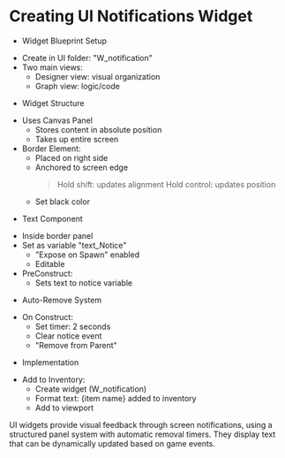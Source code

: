 # Creating UI Notifications Widget

- Widget Blueprint Setup
 * Create in UI folder: "W_notification"
 * Two main views:
   - Designer view: visual organization
   - Graph view: logic/code

- Widget Structure
 * Uses Canvas Panel
   - Stores content in absolute position
   - Takes up entire screen
 * Border Element:
   - Placed on right side
   - Anchored to screen edge
     > Hold shift: updates alignment
     > Hold control: updates position
   - Set black color

- Text Component
 * Inside border panel
 * Set as variable "text_Notice"
   - "Expose on Spawn" enabled
   - Editable
 * PreConstruct:
   - Sets text to notice variable

- Auto-Remove System
 * On Construct:
   - Set timer: 2 seconds
   - Clear notice event
   - "Remove from Parent"

- Implementation
 * Add to Inventory:
   - Create widget (W_notification)
   - Format text: {item name} added to inventory
   - Add to viewport

UI widgets provide visual feedback through screen notifications, using a structured panel system with automatic removal timers. They display text that can be dynamically updated based on game events.
